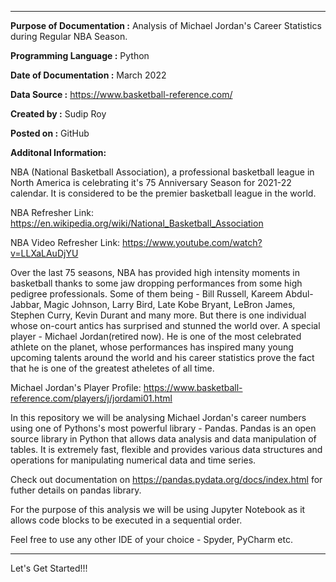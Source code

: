 **************************************************************************************************************************************

**Purpose of Documentation :** Analysis of Michael Jordan's Career Statistics during Regular NBA Season.

**Programming Language :** Python

**Date of Documentation :** March 2022

**Data Source :** https://www.basketball-reference.com/

**Created by :** Sudip Roy

**Posted on :** GitHub

**Additonal Information:**

NBA (National Basketball Association), a professional basketball league in North America is celebrating it's 75 Anniversary Season 
for 2021-22 calendar. It is considered to be the premier basketball league in the world. 

NBA Refresher Link: https://en.wikipedia.org/wiki/National_Basketball_Association

NBA Video Refresher Link: https://www.youtube.com/watch?v=LLXaLAuDjYU


Over the last 75 seasons, NBA has provided high intensity moments in basketball thanks to some jaw dropping performances 
from some high pedigree professionals. Some of them being - Bill Russell, Kareem Abdul-Jabbar, Magic Johnson, Larry Bird, 
Late Kobe Bryant, LeBron James, Stephen Curry, Kevin Durant and many more. 
But there is one individual whose on-court antics has surprised and stunned the world over. A special player - Michael Jordan(retired now). 
He is one of the most celebrated athlete on the planet, whose performances has inspired many young upcoming talents around the world 
and his career statistics prove the fact that he is one of the greatest atheletes of all time.

Michael Jordan's Player Profile: https://www.basketball-reference.com/players/j/jordami01.html


In this repository we will be analysing Michael Jordan's career numbers using one of Pythons's most powerful library - Pandas.
Pandas is an open source library in Python that allows data analysis and data manipulation of tables. It is extremely fast, flexible
and provides various data structures and operations for manipulating numerical data and time series.

Check out documentation on https://pandas.pydata.org/docs/index.html for futher details on pandas library.

For the purpose of this analysis we will be using Jupyter Notebook as it allows code blocks to be executed in a sequential order.

Feel free to use any other IDE of your choice - Spyder, PyCharm etc.

***************************************************************************************************************************************

Let's Get Started!!!
